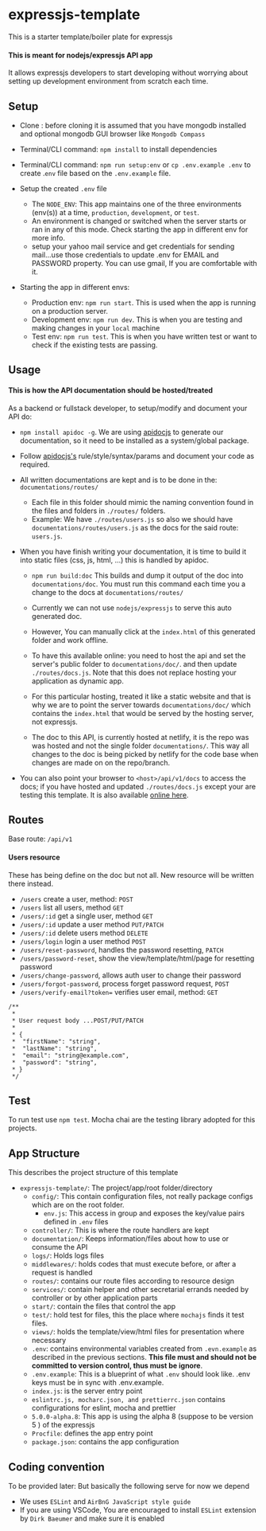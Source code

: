 # expressjs-template
This is a starter template/boiler plate for expressjs

#### This is meant for nodejs/expressjs API app
It allows expressjs developers to start developing without worrying about setting up development environment from scratch each time.

## Setup
- Clone : before cloning it is assumed that you have mongodb installed and optional mongodb GUI browser like `Mongodb Compass`
- Terminal/CLI command: `npm install` to install dependencies
- Terminal/CLI command: `npm run setup:env` or `cp .env.example .env` to create .`env` file based on the `.env.example` file.

- Setup the created `.env` file
  - The `NODE_ENV`: This app maintains one of the three environments (env(s)) at a time, `production`, `development`, or `test`.
  - An environment is changed or switched when the server starts or ran in any of this mode. Check starting the app in different env for more info.
  - setup your yahoo mail service and get credentials for sending mail...use those credentials to update .env for EMAIL and PASSWORD property. You can use gmail, If you are comfortable with it. 

- Starting the app in different envs:
    - Production env: `npm run start`. This is used when the app is running on a production server.
    - Development env: `npm run dev`. This is when you are testing and making changes in your `local` machine
    - Test env: `npm run test`. This is when you have written test or want to check if the existing tests are passing.

## Usage
#### This is how the API documentation should be hosted/treated
As a backend or fullstack developer, to setup/modify and document your API do:
- `npm install apidoc -g`. We are using [apidocjs](https://apidocjs.com/#getting-started) to generate our documentation, so it need to be installed as a system/global package.
- Follow [apidocjs's](https://apidocjs.com/#param-api-param) rule/style/syntax/params and document your code as required.
- All written documentations are kept and is to be done in the: `documentations/routes/`
  - Each file in this folder should mimic the naming convention found in the files and folders in `./routes/` folders.
  - Example: We have `./routes/users.js` so also we should have `documentations/routes/users.js` as the docs for the said route: `users.js`.
- When you have finish writing your documentation, it is time to build it into static files (css, js, html, ...) this is handled by apidoc.
  - `npm run build:doc` This builds and dump it output of the doc into `documentations/doc`. You must run this command each time you a change to the docs at `documentations/routes/`

  - Currently we can not use `nodejs/expressjs` to serve this auto generated doc.

  - However, You can manually click at the `index.html` of this generated folder and work offline.

  - To have this available online: you need to host the api and set the server's public folder to `documentations/doc/`. and then update `./routes/docs.js`. Note that this does not replace hosting your application as dynamic app.

  - For this particular hosting, treated it like a static website and that is why we are to point the server towards `documentations/doc/` which contains the `index.html` that would be served by the hosting server, not expressjs.

  - The doc to this API, is currently hosted at netlify, it is the repo was was hosted and not the single folder `documentations/`. This way all changes to the doc is being picked by netlify for the code base when changes are made on on the repo/branch.

- You can also point your browser to `<host>/api/v1/docs` to access the docs; if you have hosted and updated `./routes/docs.js` except your are testing this template. It is also available [online here](https://expressjs-template.netlify.app/).

## Routes
Base route: `/api/v1`

#### Users resource
These has being define on the doc but not all. New resource will be written there instead.
- `/users` create a user, method: `POST`
- `/users` list all users, method `GET`
- `/users/:id` get a single user, method `GET`
- `/users/:id` update a user method `PUT/PATCH`
- `/users/:id` delete users method `DELETE`
- `/users/login` login a user method `POST`
- `/users/reset-password`, handles the password resetting, `PATCH` 
- `/users/password-reset`, show the view/template/html/page for resetting password
- `/users/change-password`, allows auth user to change their password
- `/users/forgot-password`, process forget password request, `POST`
- `/users/verify-email?token=` verifies user email, method: `GET`

```
/**
 *
 * User request body ...POST/PUT/PATCH
 *
 * {
 *  "firstName": "string",
 *  "lastName": "string",
 *  "email": "string@example.com",
 *  "password": "string",
 * }
 */
```

## Test
To run test use `npm test`. Mocha chai are the testing library adopted for this projects.

## App Structure
This describes the project structure of this template
- `expressjs-template/`: The project/app/root folder/directory
  - `config/`: This contain configuration files, not really package configs which are on the root folder.
    - `env.js`: This access in group and exposes the key/value pairs defined in `.env` files
  - `controller/`: This is where the route handlers are kept
  - `documentation/`: Keeps information/files about how to use or consume the API
  - `logs/`: Holds logs files
  - `middlewares/`: holds codes that must execute before, or after a request is handled
  - `routes/`: contains our route files according to resource design
  - `services/`: contain helper and other secretarial errands needed by controller or by other application parts
  - `start/`: contain the files that control the app
  - `test/`: hold test for files, this the place where `mochajs` finds it test files.
  - `views/`: holds the template/view/html files for presentation where necessary
  - `.env`: contains environmental variables  created from `.evn.example` as described in the previous sections. **This file must and should not be committed to version control, thus must be ignore**.
  - `.env.example`: This is a blueprint of what `.env` should look like. .env keys must be in sync with .env.example.
  - `index.js`: is the server entry point
  - `eslintrc.js, mocharc.json, and prettierrc.json` contains configurations for eslint, mocha and prettier
  - `5.0.0-alpha.8`: This app is using the alpha 8 (suppose to be version 5 ) of the expressjs
  - `Procfile`: defines the app entry point
  - `package.json`: contains the app configuration

## Coding convention
To be provided later: But basically the following serve for now we depend
- We uses `ESLint` and `AirBnG JavaScript style guide`
- If you are using VSCode, You are encouraged to install `ESLint` extension by `Dirk Baeumer` and make sure it is enabled
